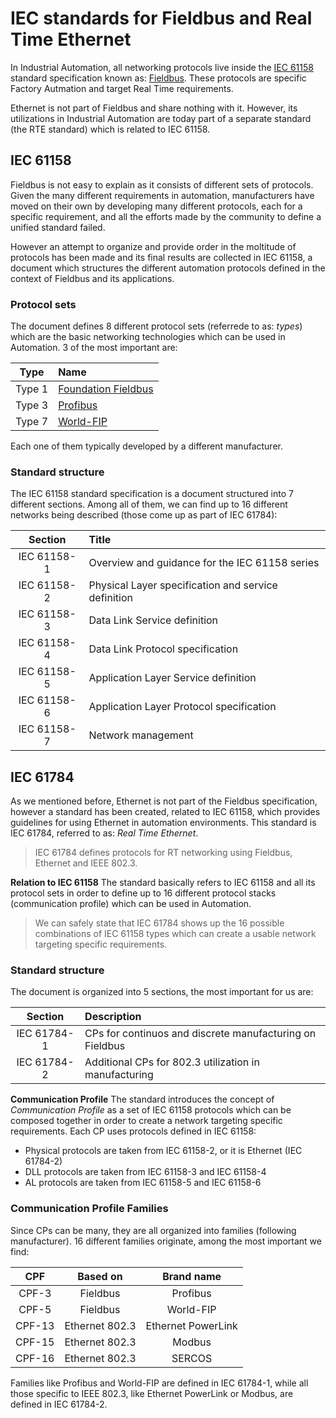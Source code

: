 # IEC standards for Fieldbus and Real Time Ethernet

In Industrial Automation, all networking protocols live inside the [IEC 61158](https://en.wikipedia.org/wiki/Fieldbus#IEC_61158_specification) standard specification known as: [Fieldbus](http://www.fieldbus.org/index.html). These protocols are specific Factory Autmation and target Real Time requirements.

Ethernet is not part of Fieldbus and share nothing with it. However, its utilizations in Industrial Automation are today part of a separate standard (the RTE standard) which is related to IEC 61158.

## IEC 61158
Fieldbus is not easy to explain as it consists of different sets of protocols. Given the many different requirements in automation, manufacturers have moved on their own by developing many different protocols, each for a specific requirement, and all the efforts made by the community to define a unified standard failed.

However an attempt to organize and provide order in the moltitude of protocols has been made and its final results are collected in IEC 61158, a document which structures the different automation protocols defined in the context of Fieldbus and its applications.

### Protocol sets
The document defines 8 different protocol sets (referrede to as: _types_) which are the basic networking technologies which can be used in Automation. 3 of the most important are:

| Type | Name |
|:----:|:-----|
| Type 1 | [Foundation Fieldbus](https://en.wikipedia.org/wiki/Foundation_Fieldbus_H1) |
| Type 3 | [Profibus](https://en.wikipedia.org/wiki/Profibus) |
| Type 7 | [World-FIP](https://en.wikipedia.org/wiki/Factory_Instrumentation_Protocol) |

Each one of them typically developed by a different manufacturer.

### Standard structure
The IEC 61158 standard specification is a document structured into 7 different sections. Among all of them, we can find up to 16 different networks being described (those come up as part of IEC 61784):

| Section | Title |
|:-------:|:------|
| IEC 61158-1 | Overview and guidance for the IEC 61158 series |
| IEC 61158-2 | Physical Layer specification and service definition |
| IEC 61158-3 | Data Link Service definition |
| IEC 61158-4 | Data Link Protocol specification |
| IEC 61158-5 | Application Layer Service definition |
| IEC 61158-6 | Application Layer Protocol specification |
| IEC 61158-7 | Network management |

## IEC 61784
As we mentioned before, Ethernet is not part of the Fieldbus specification, however a standard has been created, related to IEC 61158, which provides guidelines for using Ethernet in automation environments. This standard is IEC 61784, referred to as: _Real Time Ethernet_.

> IEC 61784 defines protocols for RT networking using Fieldbus, Ethernet and IEEE 802.3.

**Relation to IEC 61158** The standard basically refers to IEC 61158 and all its protocol sets in order to define up to 16 different protocol stacks (communication profile) which can be used in Automation. 

> We can safely state that IEC 61784 shows up the 16 possible combinations of IEC 61158 types which can create a usable network targeting specific requirements.

### Standard structure
The document is organized into 5 sections, the most important for us are:

| Section | Description |
|:-------:|:------|
| IEC 61784-1 | CPs for continuos and discrete manufacturing on Fieldbus |
| IEC 61784-2 | Additional CPs for 802.3 utilization in manufacturing |

**Communication Profile** The standard introduces the concept of _Communication Profile_ as a set of IEC 61158 protocols which can be composed together in order to create a network targeting specific requirements. Each CP uses protocols defined in IEC 61158:

- Physical protocols are taken from IEC 61158-2, or it is Ethernet (IEC 61784-2)
- DLL protocols are taken from IEC 61158-3 and IEC 61158-4
- AL protocols are taken from IEC 61158-5 and IEC 61158-6 

### Communication Profile Families 
Since CPs can be many, they are all organized into families (following manufacturer). 16 different families originate, among the most important we find:

| CPF | Based on | Brand name |
|:---:|:--------:|:----------:|
| CPF-3 | Fieldbus | Profibus |
| CPF-5 | Fieldbus | World-FIP |
| CPF-13 | Ethernet 802.3 | Ethernet PowerLink |
| CPF-15 | Ethernet 802.3 | Modbus |
| CPF-16 | Ethernet 802.3 | SERCOS |

Families like Profibus and World-FIP are defined in IEC 61784-1, while all those specific to IEEE 802.3, like Ethernet PowerLink or Modbus, are defined in IEC 61784-2.